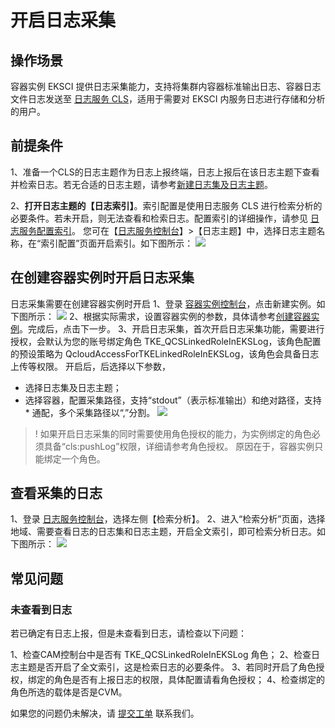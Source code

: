 # 开启日志采集
## 操作场景
容器实例 EKSCI 提供日志采集能力，支持将集群内容器标准输出日志、容器日志文件日志发送至 [日志服务 CLS](https://cloud.tencent.com/product/cls)，适用于需要对 EKSCI 内服务日志进行存储和分析的用户。

## 前提条件
1、准备一个CLS的日志主题作为日志上报终端，日志上报后在该日志主题下查看并检索日志。若无合适的日志主题，请参考[新建日志集及日志主题](https://cloud.tencent.com/document/product/614/34340#3.-.E5.88.9B.E5.BB.BA.E6.97.A5.E5.BF.97.E9.9B.86.E5.92.8C.E6.97.A5.E5.BF.97.E4.B8.BB.E9.A2.98)。

2、**打开日志主题的【日志索引】**。索引配置是使用日志服务 CLS 进行检索分析的必要条件。若未开启，则无法查看和检索日志。配置索引的详细操作，请参见 [日志服务配置索引](https://cloud.tencent.com/document/product/614/50922)。 
您可在【[日志服务控制台](https://console.cloud.tencent.com/cls/topic?region=ap-guangzhou)】>【日志主题】中，选择日志主题名称，在“索引配置”页面开启索引。如下图所示： ![](https://main.qcloudimg.com/raw/ad0ec6edc772202eaa9305100347a09b.png)


## 在创建容器实例时开启日志采集
日志采集需要在创建容器实例时开启
1、登录 [容器实例控制台]()，点击新建实例。如下图所示：
![](https://main.qcloudimg.com/raw/5ac5d1e3d5e6beffc428bcb58fa18e78.png)
2、根据实际需求，设置容器实例的参数，具体请参考[创建容器实例](https://cloud-doc.isd.com/document/product/457/57341#step2)。完成后，点击下一步。
3、开启日志采集，首次开启日志采集功能，需要进行授权，会默认为您的账号绑定角色 TKE_QCSLinkedRoleInEKSLog，该角色配置的预设策略为 QcloudAccessForTKELinkedRoleInEKSLog，该角色会具备日志上传等权限。
开启后，后选择以下参数，
- 选择日志集及日志主题；
- 选择容器，配置采集路径，支持“stdout”（表示标准输出）和绝对路径，支持 * 通配，多个采集路径以“,”分割。
![](https://main.qcloudimg.com/raw/b0a972651e70657555057da1f870e8e9.png)

>! 如果开启日志采集的同时需要使用角色授权的能力，为实例绑定的角色必须具备“cls:pushLog”权限，详细请参考角色授权。
>原因在于，容器实例只能绑定一个角色。


## 查看采集的日志

1、登录 [日志服务控制台](https://console.cloud.tencent.com/cls/overview?region=ap-guangzhou)，选择左侧【检索分析】。
2、进入“检索分析”页面，选择地域、需要查看日志的日志集和日志主题，开启全文索引，即可检索分析日志。如下图所示：
![](https://main.qcloudimg.com/raw/389f8fcc174e7ffc651b8f488b3691fc.png)

## 常见问题
### 未查看到日志
若已确定有日志上报，但是未查看到日志，请检查以下问题：

1、检查CAM控制台中是否有 TKE_QCSLinkedRoleInEKSLog 角色；
2、检查日志主题是否开启了全文索引，这是检索日志的必要条件。
3、若同时开启了角色授权，绑定的角色是否有上报日志的权限，具体配置请看角色授权；
4、检查绑定的角色所选的载体是否是CVM。

如果您的问题仍未解决，请 [提交工单](https://console.cloud.tencent.com/workorder/category?level1_id=6&level2_id=350&source=0&data_title=%E5%AE%B9%E5%99%A8%E6%9C%8D%E5%8A%A1TKE&step=1) 联系我们。
